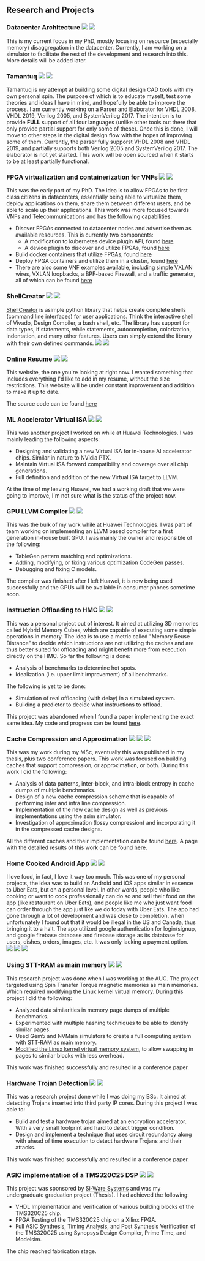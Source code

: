 ## Research and Projects

### Datacenter Architecture ![](https://img.shields.io/badge/-University%20of%20Toronto-yellowgreen) ![](https://img.shields.io/badge/status-Ongoing-yellow)

This is my current focus in my PhD, mostly focusing on resource (especially memory) disaggregation in the datacenter. Currently, I am working on a simulator to facilitate the rest of the development and research into this. More details will be added later. 

### Tamantuq ![](https://img.shields.io/badge/-Personal-informational) ![](https://img.shields.io/badge/status-Ongoing-yellow)

Tamantuq is my attempt at building some digital design CAD tools with my own personal spin. The purpose of which is to educate myself, test some theories and ideas I have in mind, and hopefully be able to improve the process.
I am currently working on a Parser and Elaborator for VHDL 2008, VHDL 2019, Verilog 2005, and SystemVerilog 2017. The intention is to provide **FULL** support of all four languages (unlike other tools out there that only provide partial support for only some of these). Once this is done, I will move to other steps in the digital design flow with the hopes of improving some of them.
Currently, the parser fully supporst VHDL 2008 and VHDL 2019, and partially supports both Verilog 2005 and SystemVerilog 2017. The elaborator is not yet started. This work will be open sourced when it starts to be at least partially functional.

### FPGA virtualization and containerization for VNFs ![](https://img.shields.io/badge/-University%20of%20Toronto-yellowgreen) ![](https://img.shields.io/badge/status-Finished-green)

This was the early part of my PhD. The idea is to allow FPGAs to be first class citizens in datacenters, essentially being able to virtualize them, deploy applications on them, share them between different users, and be able to scale up their applications. This work was more focused towards VNFs and Telecommunications and has the following capabilities:
* Disover FPGAs connected to datacenter nodes and advertise them as available resources. This is currently two components:
  * A modification to kubernetes device plugin API, found [here](https://github.com/kubernetes/kubernetes/pull/91190)
  * A device plugin to discover and utilize FPGAs, found [here](https://github.com/mewais/FPGA-K8s-DevicePlugin)
* Build docker containers that utilize FPGAs, found [here](https://github.com/UofT-HPRC/FFIVE)
* Deploy FPGA containers and utilize them in a cluster, found [here](https://github.com/UofT-HPRC/FFIVE)
* There are also some VNF examples available, including simple VXLAN wires, VXLAN loopbacks, a BPF-based Firewall, and a traffic generator, all of which can be found [here](https://github.com/UofT-HPRC/FFIVE)
  

### ShellCreator ![](https://img.shields.io/badge/-Personal-informational) ![](https://img.shields.io/badge/status-Maintained-green)

[ShellCreator](https://github.com/mewais/ShellCreator) is asimple python library that helps create complete shells (command line interfaces) for user applications. Think the interactive shell of Vivado, Design Compiler, a bash shell, etc. The library has support for data types, if statements, while statements, autocompletion, colorization, indentation, and many other features. Users can simply extend the library with their own defined commands.
![](assets/images/shell1.png)
![](assets/images/shell2.png)


### Online Resume ![](https://img.shields.io/badge/-Personal-informational) ![](https://img.shields.io/badge/status-Finished-green)
This website, the one you're looking at right now. I wanted something that includes everything I'd like to add in my resume, without the size restrictions. This website will be under constant improvement and addition to make it up to date.

The source code can be found [here](https://github.com/mewais/OnlineResume)


### ML Accelerator Virtual ISA ![](https://img.shields.io/badge/-Huawei%20Technologies-brown) ![](https://img.shields.io/badge/status-Finished-green)

This was another project I worked on while at Huawei Technologies. I was mainly leading the following aspects:
* Designing and validating a new Virtual ISA for in-house AI accelerator chips. Similar in nature to NVidia PTX.
* Maintain Virtual ISA forward compatibility and coverage over all chip generations.
* Full definition and addition of the new Virtual ISA target to LLVM.

At the time of my leaving Huawei, we had a working draft that we were going to improve, I'm not sure what is the status of the project now.  
  

### GPU LLVM Compiler ![](https://img.shields.io/badge/-Huawei%20Technologies-brown) ![](https://img.shields.io/badge/status-Finished-green)

This was the bulk of my work while at Huawei Technologies. I was part of team working on implementing an LLVM based compiler for a first generation in-house built GPU. I was mainly the owner and responsible of the following:
* TableGen pattern matching and optimizations.
* Adding, modifying, or fixing various optimization CodeGen passes.
* Debugging and fixing C models.

The compiler was finished after I left Huawei, it is now being used successfully and the GPUs will be available in consumer phones sometime soon.  
  

### Instruction Offloading to HMC ![](https://img.shields.io/badge/-Personal-informational) ![](https://img.shields.io/badge/status-Abandoned-red)

This was a personal project out of interest. It aimed at utilizing 3D memories called Hybrid Memory Cubes, which are capable of executing some simple operations in memory. The idea is to use a metric called "Memory Reuse Distance" to decide which instructions are not utilizing the caches and are thus better suited for offloading and might benefit more from execution directly on the HMC. So far the following is done:
* Analysis of benchmarks to determine hot spots.
* Idealization (i.e. upper limit improvement) of all benchmarks.  

The following is yet to be done:
* Simulation of real offloading (with delay) in a simulated system.
* Building a predictor to decide what instructions to offload.

This project was abandoned when I found a paper implementing the exact same idea. My code and progress can be found [here](https://github.com/mewais/AwesomeInstructionOffloading).  
  

### Cache Compression and Approximation ![](https://img.shields.io/badge/-University%20of%20British%20Columbia-blueviolet) ![](https://img.shields.io/badge/status-Finished-green) [![](https://img.shields.io/badge/-Detailed%20Results-important)](/CacheCompression)

This was my work during my MSc, eventually this was published in my thesis, plus two conference papers. This work was focused on building caches that support compression, or approximation, or both. During this work I did the following:
* Analysis of data patterns, inter-block, and intra-block entropy in cache dumps of multiple benchmarks.
* Design of a new cache compression scheme that is capable of performing inter and intra line compression.
* Implementation of the new cache design as well as previous implementations using the zsim simulator.
* Investigation of approximation (lossy compression) and incorporating it in the compressed cache designs.  

All the different caches and their implementation can be found [here](https://github.com/mewais/zsim-CacheCompression). A page with the detailed results of this work can be found [here](/CacheCompression).  
  

### Home Cooked Android App ![](https://img.shields.io/badge/-Personal-informational) ![](https://img.shields.io/badge/status-Abandoned-red)

I love food, in fact, I love it way too much. This was one of my personal projects, the idea was to build an Android and iOS apps similar in essence to Uber Eats, but on a personal level. In other words, people who like cooking or want to cook professionally can do so and sell their food on the app (like restaurant on Uber Eats), and people like me who just want food can order through the app just like we do today with Uber Eats. The app had gone through a lot of development and was close to completion, when unfortunately I found out that it would be illegal in the US and Canada, thus bringing it to a halt.
The app utilized google authentication for login/signup, and google firebase database and firebase storage as its database for users, dishes, orders, images, etc. It was only lacking a payment option.  
![](assets/images/app1.png)
![](assets/images/app2.png)
![](assets/images/app3.png)  
  

### Using STT-RAM as main memory ![](https://img.shields.io/badge/-American%20University%20of%20Cairo-ff69b4) ![](https://img.shields.io/badge/status-Finished-green)

This research project was done when I was working at the AUC. The project targeted using Spin Transfer Torque magnetic memories as main memories. Which required modifying the Linux kernel virtual memory. During this project I did the following:
* Analyzed data similarities in memory page dumps of multiple benchmarks.
* Experimented with multiple hashing techniques to be able to identify similar pages.
* Used Gem5 and NVMain simulators to create a full computing system with STT-RAM as main memory.
* [Modified the Linux kernel virtual memory system](https://github.com/mewais/NVMLinux), to allow swapping in pages to similar blocks with less overhead.  

This work was finished successfully and resulted in a conference paper.  
  

### Hardware Trojan Detection ![](https://img.shields.io/badge/-Alexandria%20University-9cf) ![](https://img.shields.io/badge/status-Finished-green)

This was a research project done while I was doing my BSc. It aimed at detecting Trojans inserted into third party IP cores. During this project I was able to:
* Build and test a hardware trojan aimed at an encryption accelerator. With a very small footprint and hard to detect trigger condition.
* Design and implement a technique that uses circuit redundancy along with ahead of time execution to detect hardware Trojans and their attacks.  

This work was finished successfully and resulted in a conference paper.  
  

### ASIC implementation of a TMS320C25 DSP ![](https://img.shields.io/badge/-Alexandria%20University-9cf) ![](https://img.shields.io/badge/status-Finished-green)

This project was sponsored by [Si-Ware Systems](https://www.si-ware.com/) and was my undergraduate graduation project (Thesis). I had achieved the following:
* VHDL Implementation and verification of various building blocks of the TMS320C25 chip.
* FPGA Testing of the TMS320C25 chip on a Xilinx FPGA.
* Full ASIC Synthesis, Timing Analysis, and Post Synthesis Verification of the TMS320C25 using Synopsys Design Compiler, Prime Time, and Modelsim.  

The chip reached fabrication stage.  
